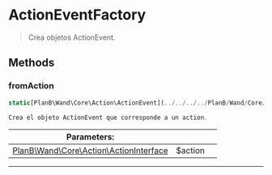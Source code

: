 
                                                                                                                                            
    
# ActionEventFactory


> Crea objetos ActionEvent.
>
> 








## Methods

### fromAction
``` php
static[PlanB\Wand\Core\Action\ActionEvent](../../../../PlanB/Wand/Core/Action/ActionEvent.md) fromAction ([PlanB\Wand\Core\Action\ActionInterface](../../../../PlanB/Wand/Core/Action/ActionInterface.md) $action)

Crea el objeto ActionEvent que corresponde a un action.

```

|Parameters: | | |
| --- | --- | --- |
|[PlanB\Wand\Core\Action\ActionInterface](../../../../PlanB/Wand/Core/Action/ActionInterface.md) |$action |  |

---


                                                                                                                                                                                                                                                                                                                                                                                                            
    
                                                                                                                                                                                                                                                                             
                